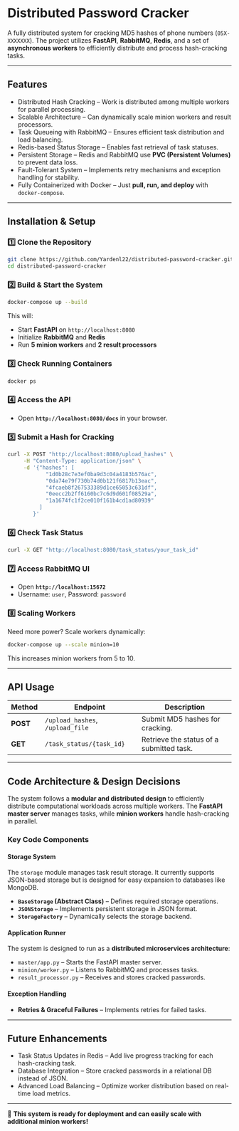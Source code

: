 # **Distributed Password Cracker**

A fully distributed system for cracking MD5 hashes of phone numbers (`05X-XXXXXXX`).
The project utilizes **FastAPI**, **RabbitMQ**, **Redis**, and a set of **asynchronous workers** to efficiently distribute and process hash-cracking tasks.

---

## **Features**
- Distributed Hash Cracking – Work is distributed among multiple workers for parallel processing.
- Scalable Architecture – Can dynamically scale minion workers and result processors.
- Task Queueing with RabbitMQ – Ensures efficient task distribution and load balancing.
- Redis-based Status Storage – Enables fast retrieval of task statuses.
- Persistent Storage – Redis and RabbitMQ use **PVC (Persistent Volumes)** to prevent data loss.
- Fault-Tolerant System – Implements retry mechanisms and exception handling for stability.
- Fully Containerized with Docker – Just **pull, run, and deploy** with `docker-compose`.

---

## **Installation & Setup**
### **1️⃣ Clone the Repository**
```bash
git clone https://github.com/Yardenl22/distributed-password-cracker.git
cd distributed-password-cracker
```

### **2️⃣ Build & Start the System**
```bash
docker-compose up --build
```
This will:
- Start **FastAPI** on `http://localhost:8080`
- Initialize **RabbitMQ** and **Redis**
- Run **5 minion workers** and **2 result processors**

### **3️⃣ Check Running Containers**
```bash
docker ps
```

### **4️⃣ Access the API**
- Open **`http://localhost:8080/docs`** in your browser.

### **5️⃣ Submit a Hash for Cracking**
```bash
curl -X POST "http://localhost:8080/upload_hashes" \
     -H "Content-Type: application/json" \
     -d '{"hashes": [
            "1d0b28c7e3ef0ba9d3c04a4183b576ac",
            "0da74e79f730b74d0b121f6817b13eac",
            "4fcaeb8f267533389d1ce65053c631df",
            "0eecc2b2ff6160bc7c6d9d601f08529a",
            "1a1674fc1f2ce010f161b4cd1ad80939"
          ]
        }'
```

### **6️⃣ Check Task Status**
```bash
curl -X GET "http://localhost:8080/task_status/your_task_id"
```

### **7️⃣ Access RabbitMQ UI**
- Open **`http://localhost:15672`**
- Username: `user`, Password: `password`

### **8️⃣ Scaling Workers**
Need more power? Scale workers dynamically:
```bash
docker-compose up --scale minion=10
```
This increases minion workers from 5 to 10.

---

## **API Usage**

| **Method** | **Endpoint**             | **Description** |
|-----------|--------------------------|-----------------|
| **POST**  | `/upload_hashes`, `/upload_file`       | Submit MD5 hashes for cracking. |
| **GET**   | `/task_status/{task_id}` | Retrieve the status of a submitted task. |

---

## **Code Architecture & Design Decisions**

The system follows a **modular and distributed design** to efficiently distribute computational workloads across multiple workers. 
The **FastAPI master server** manages tasks, while **minion workers** handle hash-cracking in parallel.

### **Key Code Components**

#### **Storage System**
The `storage` module manages task result storage. It currently supports JSON-based storage but is designed for easy expansion to databases like MongoDB.

- **`BaseStorage` (Abstract Class)** – Defines required storage operations.
- **`JSONStorage`** – Implements persistent storage in JSON format.
- **`StorageFactory`** – Dynamically selects the storage backend.

#### **Application Runner**
The system is designed to run as a **distributed microservices architecture**:
- `master/app.py` – Starts the FastAPI master server.
- `minion/worker.py` – Listens to RabbitMQ and processes tasks.
- `result_processor.py` – Receives and stores cracked passwords.

#### **Exception Handling**
- **Retries & Graceful Failures** – Implements retries for failed tasks.

---

## **Future Enhancements**
- Task Status Updates in Redis – Add live progress tracking for each hash-cracking task.
- Database Integration – Store cracked passwords in a relational DB instead of JSON.
- Advanced Load Balancing – Optimize worker distribution based on real-time load metrics.

---

🚀 **This system is ready for deployment and can easily scale with additional minion workers!**

